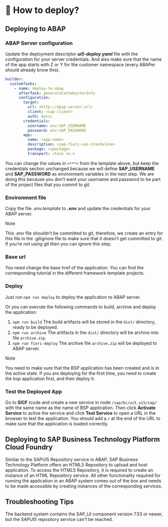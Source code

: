# 🚀 How to deploy?

## Deploying to ABAP

### ABAP Server configuration

Update the deployment descriptor **_ui5-deploy.yaml_** file with the configuration for your server credentials. And also make sure that the name of the app starts with Z or Y for the customer namespace (every ABAPer should already know this).

```yaml
builder:
  customTasks:
    - name: deploy-to-abap
      afterTask: generateCachebusterInfo
      configuration:
        target:
          url: <http://abap-server-url>
          client: <sap-client>
          auth: basic
        credentials:
          username: env:SAP_USERNAME
          password: env:SAP_PASSWORD
        app:
          name: <app-name>
          description: <sap-fiori-vue-standalone>
          package: <zpackage>
          transport: <task no.>
```

You can change the values in `<***>` from the template above, but keep the credentials section unchanged because we will define **SAP_USERNAME** and **SAP_PASSWORD** as environment variables in the next step. We are doing this because you don’t want your username and password to be part of the project files that you commit to git.

### Environment file

Copy the file _.env.template_ to **_.env_** and update the credentials for your ABAP server.

> [!NOTE]
> This .env file shouldn’t be committed to git, therefore, we create an entry for this file in the .gitignore file to make sure that it doesn’t get committed to git. If you’re not using git then you can ignore this step.

### Base url

You need change the base href of the application. You can find the corresponding tutorial in the different framework template projects.

### Deploy

Just run `npm run deploy` to deploy the application to ABAP server.

Or you can execute the following commands to build, archive and deploy the application:

1. `npm run build`  The build artifacts will be stored in the `dist/` directory, ready to be deployed.
2. `npm run archive` The artifacts in the `dist/` directory will be archive into file `archive.zip`.
3. `npm run fiori-deploy` The archive file `archive.zip` will be deployed to ABAP server.

> [!NOTE]
> You need to make sure that the BSP application has been created and is in the active state. If you are deploying for the first time, you need to create the bsp application first, and then deploy it.

### Test the Deployed App

Go to **SICF** tcode and create a new service in node `/sap/bc/ui5_ui5/sap/` with the same name as the name of BSP application. Then click **Activate Service** to active the service and click **Test Service** to open a URL in the browser to test the application.
You should add a `/` at the end of the URL to make sure that the application is loaded correctly.

## Deploying to SAP Business Technology Platform Cloud Foundry

Similar to the SAPUI5 Repository service in ABAP, SAP Business Technology Platform offers an HTML5 Repository to upload and host application. To access the HTML5 Repository, it is required to create an instance of an HTML Repository service. All other functionality required for running the application in an ABAP system comes out of the box and needs to be made accessible by creating instances of the corresponding services.

## Troubleshooting Tips

The backend system contains the SAP_UI component version 7.53 or newer, but the SAPUI5 repository service can't be reached.
